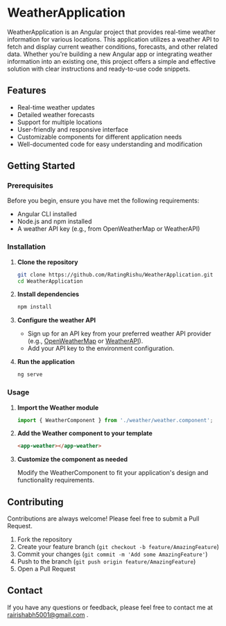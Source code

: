 # WeatherApplication

WeatherApplication is an Angular project that provides real-time weather information for various locations. This application utilizes a weather API to fetch and display current weather conditions, forecasts, and other related data. Whether you're building a new Angular app or integrating weather information into an existing one, this project offers a simple and effective solution with clear instructions and ready-to-use code snippets.

## Features

- Real-time weather updates
- Detailed weather forecasts
- Support for multiple locations
- User-friendly and responsive interface
- Customizable components for different application needs
- Well-documented code for easy understanding and modification

## Getting Started

### Prerequisites

Before you begin, ensure you have met the following requirements:

- Angular CLI installed
- Node.js and npm installed
- A weather API key (e.g., from OpenWeatherMap or WeatherAPI)

### Installation

1. **Clone the repository**

    ```bash
    git clone https://github.com/RatingRishu/WeatherApplication.git
    cd WeatherApplication
    ```

2. **Install dependencies**

    ```bash
    npm install
    ```

3. **Configure the weather API**

    - Sign up for an API key from your preferred weather API provider (e.g., [OpenWeatherMap](https://openweathermap.org/) or [WeatherAPI](https://www.weatherapi.com/)).
    - Add your API key to the environment configuration.

4. **Run the application**

    ```bash
    ng serve
    ```

### Usage

1. **Import the Weather module**

    ```typescript
    import { WeatherComponent } from './weather/weather.component';
    ```

2. **Add the Weather component to your template**

    ```html
    <app-weather></app-weather>
    ```

3. **Customize the component as needed**

    Modify the WeatherComponent to fit your application's design and functionality requirements.

## Contributing

Contributions are always welcome! Please feel free to submit a Pull Request.

1. Fork the repository
2. Create your feature branch (`git checkout -b feature/AmazingFeature`)
3. Commit your changes (`git commit -m 'Add some AmazingFeature'`)
4. Push to the branch (`git push origin feature/AmazingFeature`)
5. Open a Pull Request


## Contact

If you have any questions or feedback, please feel free to contact me at rairishabh5001@gmail.com .
